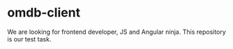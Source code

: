 omdb-client
===========

We are looking for frontend developer, JS and Angular ninja. This repository is our test task.
